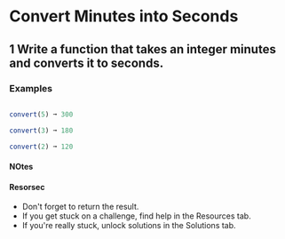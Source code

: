 # Convert Minutes into Seconds

## 1 Write a function that takes an integer minutes and converts it to seconds.

 ### Examples

 ```javascript

convert(5) ➞ 300

convert(3) ➞ 180

convert(2) ➞ 120
```

#### NOtes
#### Resorsec

- Don't forget to return the result.
- If you get stuck on a challenge, find help in the Resources tab.
- If you're really stuck, unlock solutions in the Solutions tab.

